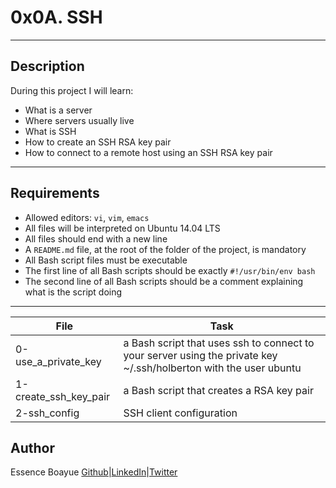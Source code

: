 # 0x0A. SSH
---
## Description

During this project I will learn:
- What is a server
- Where servers usually live
- What is SSH
- How to create an SSH RSA key pair
- How to connect to a remote host using an SSH RSA key pair
---

## Requirements

- Allowed editors: `vi`, `vim`, `emacs`
- All files will be interpreted on Ubuntu 14.04 LTS
- All files should end with a new line
- A `README.md` file, at the root of the folder of the project, is mandatory
- All Bash script files must be executable
- The first line of all Bash scripts should be exactly `#!/usr/bin/env bash`
- The second line of all Bash scripts should be a comment explaining what is the script doing

---

File|Task
---|---
0-use_a_private_key | a Bash script that uses ssh to connect to your server using the private key ~/.ssh/holberton with the user ubuntu
1-create_ssh_key_pair | a Bash script that creates a RSA key pair
2-ssh_config | SSH client configuration

## Author
Essence Boayue [Github](https://github.com/eboayue)|[LinkedIn](https://www.linkedin.com/in/essenceboayue/)|[Twitter](https://twitter.com/girlsaregeeks2)
